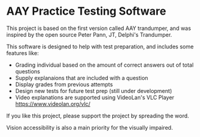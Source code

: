 # AAY Practice Testing Software
This project is based on the first version called AAY trandumper, and was inspired by the open source Peter Pann, JT, Delphi's Trandumper. 

This software is designed to help with test preparation, and includes some features like:
* Grading individual based on the amount of correct answers out of total questions
* Supply explanaions that are included with a question
* Display grades from previous attempts
* Design new tests for future test prep (still under development)
* Video explanations are supported using VideoLan's VLC Player https://www.videolan.org/vlc/

If you like this project, please support the project by spreading the word. 

Vision accessibility is also a main priority for the visually impaired.  
